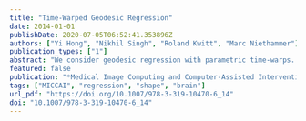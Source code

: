 ```yaml
---
title: "Time-Warped Geodesic Regression"
date: 2014-01-01
publishDate: 2020-07-05T06:52:41.353896Z
authors: ["Yi Hong", "Nikhil Singh", "Roland Kwitt", "Marc Niethammer"]
publication_types: ["1"]
abstract: "We consider geodesic regression with parametric time-warps. This allows, for example, to capture saturation effects as typically observed during brain development or degeneration. While highly-flexible models to analyze time-varying image and shape data based on generalizations of splines and polynomials have been proposed recently, they come at the cost of substantially more complex inference. Our focus in this paper is therefore to keep the model and its inference as simple as possible while allowing to capture expected biological variation. We demonstrate that by augmenting geodesic regression with parametric time-warp functions, we can achieve comparable flexibility to more complex models while retaining model simplicity. In addition, the time-warp parameters provide useful information of underlying anatomical changes as demonstrated for the analysis of corpora callosa and rat calvariae. We exemplify our strategy for shape regression on the Grassmann manifold, but note that the method is generally applicable for time-warped geodesic regression."
featured: false
publication: "*Medical Image Computing and Computer-Assisted Intervention - MICCAI 2014 - 17th International Conference, Boston, MA, USA, September 14-18, 2014, Proceedings, Part II*"
tags: ["MICCAI", "regression", "shape", "brain"]
url_pdf: "https://doi.org/10.1007/978-3-319-10470-6_14"
doi: "10.1007/978-3-319-10470-6_14"
---
```


